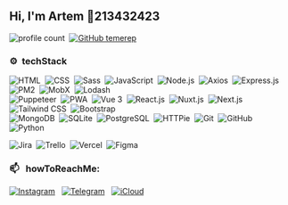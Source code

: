 ## Hi, I'm Artem 👾213432423

![profile count](https://komarev.com/ghpvc/?username=temerep&color=1C9AD6)&nbsp;
[![GitHub temerep](https://img.shields.io/github/followers/temerep?label=follow&style=social)](https://github.com/temerep)&nbsp;

### ⚙️ &nbsp;techStack

![HTML](https://img.shields.io/badge/-HTML-05122A?style=flat&logo=HTML5)&nbsp;
![CSS](https://img.shields.io/badge/-CSS-05122A?style=flat&logo=css&logoColor=1572B6)&nbsp;
![Sass](https://img.shields.io/badge/-Sass-05122A?style=flat&logo=sass)&nbsp;
![JavaScript](https://img.shields.io/badge/-JavaScript-05122A?style=flat&logo=javascript)&nbsp;
![Node.js](https://img.shields.io/badge/-Node.js-05122A?style=flat&logo=nodedotjs)&nbsp;
![Axios](https://img.shields.io/badge/-Axios-05122A?style=flat&logo=axios)&nbsp;
![Express.js](https://img.shields.io/badge/-Express-05122A?style=flat&logo=express)&nbsp;
![PM2](https://img.shields.io/badge/-PM2-05122A?style=flat&logo=pm2)&nbsp;
![MobX](https://img.shields.io/badge/-MobX-05122A?style=flat&logo=mobx)&nbsp;
![Lodash](https://img.shields.io/badge/-Lodash-05122A?style=flat&logo=lodash)\
![Puppeteer](https://img.shields.io/badge/-Puppeteer-05122A?style=flat&logo=puppeteer)&nbsp;
![PWA](https://img.shields.io/badge/-PWA-05122A?style=flat&logo=pwa)&nbsp;
![Vue 3](https://img.shields.io/badge/-Vue_3-05122A?style=flat&logo=vuedotjs)&nbsp;
![React.js](https://img.shields.io/badge/-React.js-05122A?style=flat&logo=react)&nbsp;
![Nuxt.js](https://img.shields.io/badge/-Nuxt.js-05122A?style=flat&logo=nuxt)&nbsp;
![Next.js](https://img.shields.io/badge/-Next.js-05122A?style=flat&logo=nextdotjs)&nbsp;
![Tailwind CSS](https://img.shields.io/badge/-Tailwind_CSS-05122A?style=flat&logo=tailwindcss)&nbsp;
![Bootstrap](https://img.shields.io/badge/-Bootstrap-05122A?style=flat&logo=bootstrap)\
![MongoDB](https://img.shields.io/badge/-Mongo_DB-05122A?style=flat&logo=mongodb)&nbsp;
![SQLite](https://img.shields.io/badge/-SQLite-05122A?style=flat&logo=sqlite)&nbsp;
![PostgreSQL](https://img.shields.io/badge/-PostgreSQL-05122A?style=flat&logo=postgresql)&nbsp;
![HTTPie](https://img.shields.io/badge/-HTTPie-05122A?style=flat&logo=httpie)&nbsp;
![Git](https://img.shields.io/badge/-Git-05122A?style=flat&logo=git)&nbsp;
![GitHub](https://img.shields.io/badge/-GitHub-05122A?style=flat&logo=github)&nbsp;
![Python](https://img.shields.io/badge/-Python-05122A?style=flat&logo=python)&nbsp;


![Jira](https://img.shields.io/badge/-Jira-05122A?style=flat&logo=jirasoftware)&nbsp;
![Trello](https://img.shields.io/badge/-Trello-05122A?style=flat&logo=trello)&nbsp;
![Vercel](https://img.shields.io/badge/-Vercel-05122A?style=flat&logo=vercel)&nbsp;
![Figma](https://img.shields.io/badge/-Figma-05122A?style=flat&logo=figma)&nbsp;

### 📫 &nbsp; howToReachMe:

<a href="https://instagram.com/_repei/" target="_blank"><img alt="Instagram" src="https://img.shields.io/badge/Instagram-FF0069?style=flat&logo=instagram&logoColor=white" /></a> &nbsp;
<a href="https://t.me/temerep" target="_blank"><img alt="Telegram" src="https://img.shields.io/badge/Telegram-26A5E4?style=flat&logo=telegram&logoColor=white" /></a> &nbsp;
<a href="mailto:temerep@icloud.com" target="_blank"><img alt="iCloud" src="https://img.shields.io/badge/iCloud-3693F3?style=flat&logo=icloud&logoColor=white" /></a> &nbsp;
